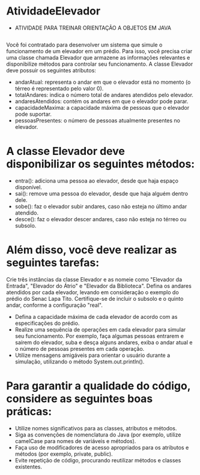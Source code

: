 # AtividadeElevador
- ATIVIDADE PARA TREINAR ORIENTAÇÃO A OBJETOS EM JAVA

  <img scr='https://meuelevador.com/wp-content/uploads/2019/06/motor-do-elevador.jpg'/>
  
Você foi contratado para desenvolver um sistema que simule o funcionamento de um elevador em um prédio. Para isso, você precisa criar uma classe chamada Elevador que armazene as informações relevantes e disponibilize métodos para controlar seu funcionamento.
A classe Elevador deve possuir os seguintes atributos:

- andarAtual: representa o andar em que o elevador está no momento (o térreo é representado pelo valor 0).
- totalAndares: indica o número total de andares atendidos pelo elevador.
- andaresAtendidos: contém os andares em que o elevador pode parar.
- capacidadeMaxima: a capacidade máxima de pessoas que o elevador pode suportar.
- pessoasPresentes: o número de pessoas atualmente presentes no elevador.
# A classe Elevador deve disponibilizar os seguintes métodos:

- entra(): adiciona uma pessoa ao elevador, desde que haja espaço disponível.
- sai(): remove uma pessoa do elevador, desde que haja alguém dentro dele.
- sobe(): faz o elevador subir andares, caso não esteja no último andar atendido.
- desce(): faz o elevador descer andares, caso não esteja no térreo ou subsolo.
# Além disso, você deve realizar as seguintes tarefas:

Crie três instâncias da classe Elevador e as nomeie como "Elevador da Entrada", "Elevador do Átrio" e "Elevador da Biblioteca".
Defina os andares atendidos por cada elevador, levando em consideração o exemplo do prédio do Senac Lapa Tito. Certifique-se de incluir o subsolo e o quinto andar, conforme a configuração "real".
- Defina a capacidade máxima de cada elevador de acordo com as especificações do prédio.
- Realize uma sequência de operações em cada elevador para simular seu funcionamento. Por exemplo, faça algumas pessoas entrarem e saírem do elevador, suba e desça alguns andares, exiba o andar atual e o número de pessoas presentes em cada operação.
- Utilize mensagens amigáveis para orientar o usuário durante a simulação, utilizando o método System.out.println().
# Para garantir a qualidade do código, considere as seguintes boas práticas:

- Utilize nomes significativos para as classes, atributos e métodos.
- Siga as convenções de nomenclatura do Java (por exemplo, utilize camelCase para nomes de variáveis e métodos).
- Faça uso de modificadores de acesso apropriados para os atributos e métodos (por exemplo, private, public).
- Evite repetição de código, procurando reutilizar métodos e classes existentes.
